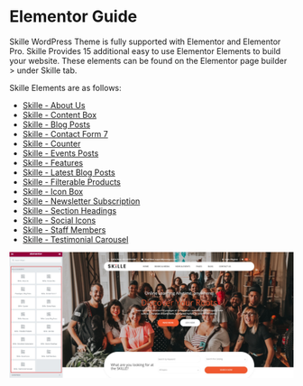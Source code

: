 # Elementor Guide

Skille WordPress Theme is fully supported with Elementor and Elementor Pro. Skille Provides 15 additional easy to use Elementor Elements to build your website. These elements can be found on the Elementor page builder > under Skille tab.

Skille Elements are as follows:

- [Skille - About Us](/elementor/elements-description.md#_1-skille-about-us-elementor-element)
- [Skille - Content Box](/elementor/elements-description.md#_2-skille-content-box)
- [Skille - Blog Posts](/elementor/elements-description.md#_3-skille-blog-posts)
- [Skille - Contact Form 7](/elementor/elements-description.md#_4-contact-form-7)
- [Skille - Counter](/elementor/elements-description.md#_5-counter)
- [Skille - Events Posts](/elementor/elements-description.md#_6-events-posts)
- [Skille - Features](/elementor/elements-description.md#_7-features)
- [Skille - Latest Blog Posts](/elementor/elements-description.md#_8-latest-blog-posts)
- [Skille - Filterable Products](/elementor/elements-description.md#_9-filterable-products)
- [Skille - Icon Box](/elementor/elements-description.md#_10-icon-box)
- [Skille - Newsletter Subscription](/elementor/elements-description.md#_11-newsletter-subscription)
- [Skille - Section Headings](/elementor/elements-description.md#_12-section-headings)
- [Skille - Social Icons](/elementor/elements-description.md#_13-social-icons)
- [Skille - Staff Members](/elementor/elements-description.md#_14-staff-members)
- [Skille - Testimonial Carousel](/elementor/elements-description.md#_15-testimonial-carousel)

![Skille Elementor Elements](../images/15.png "Skille WordPress Theme")
